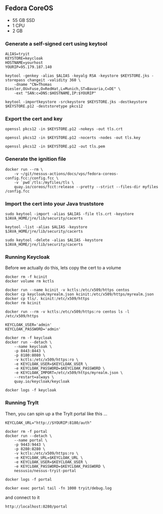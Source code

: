 ## Fedora CoreOS

* 55 GB SSD
* 1 CPU
* 2 GB 

### Generate a self-signed cert using keytool

```
ALIAS=tryit
KEYSTORE=keycloak
HOSTNAME=yourhost
YOURIP=95.179.187.140

keytool -genkey -alias $ALIAS -keyalg RSA -keystore $KEYSTORE.jks -storepass changeit -validity 360 \
    -dname "CN=Thomas Diesler,OU=Fuse,O=RedHat,L=Munich,ST=Bavaria,C=DE" \
    -ext "SAN:c=DNS:$HOSTNAME,IP:$YOURIP"

keytool -importkeystore -srckeystore $KEYSTORE.jks -destkeystore $KEYSTORE.p12 -deststoretype pkcs12
```

### Export the cert and key

```
openssl pkcs12 -in $KEYSTORE.p12 -nokeys -out tls.crt

openssl pkcs12 -in $KEYSTORE.p12 -nocerts -nodes -out tls.key

openssl pkcs12 -in $KEYSTORE.p12 -out tls.pem
```

### Generate the ignition file

```
docker run --rm \
    -v ~/git/nessus-actions/docs/vps/fedora-coreos-config.fcc:/config.fcc \
    -v `pwd`/tls:/myfiles/tls \
    quay.io/coreos/fcct:release --pretty --strict --files-dir myfiles /config.fcc
```

### Import the cert into your Java truststore

```
sudo keytool -import -alias $ALIAS -file tls.crt -keystore $JAVA_HOME/jre/lib/security/cacerts

keytool -list -alias $ALIAS -keystore $JAVA_HOME/jre/lib/security/cacerts

sudo keytool -delete -alias $ALIAS -keystore $JAVA_HOME/jre/lib/security/cacerts
```

### Running Keycloak
    
Before we actually do this, lets copy the cert to a volume

```
docker rm -f kcinit
docker volume rm kctls

docker run --name kcinit -v kctls:/etc/x509/https centos
docker cp keycloak/myrealm.json kcinit:/etc/x509/https/myrealm.json
docker cp tls/. kcinit:/etc/x509/https
docker rm kcinit

docker run --rm -v kctls:/etc/x509/https:ro centos ls -l /etc/x509/https
```

```
KEYCLOAK_USER='admin'
KEYCLOAK_PASSWORD='admin'

docker rm -f keycloak
docker run --detach \
    --name keycloak \
    -p 8443:8443 \
    -p 8180:8080 \
    -v kctls:/etc/x509/https:ro \
    -e KEYCLOAK_USER=$KEYCLOAK_USER \
    -e KEYCLOAK_PASSWORD=$KEYCLOAK_PASSWORD \
    -e KEYCLOAK_IMPORT=/etc/x509/https/myrealm.json \
    --restart=always \
    quay.io/keycloak/keycloak 

docker logs -f keycloak
```

### Running TryIt

Then, you can spin up a the TryIt portal like this ...

```
KEYCLOAK_URL="http://$YOURIP:8180/auth"

docker rm -f portal
docker run --detach \
    --name portal \
    -p 9443:9443 \
    -p 8280:8280 \
    -v kctls:/etc/x509/https:ro \
    -e KEYCLOAK_URL=$KEYCLOAK_URL \
    -e KEYCLOAK_USER=$KEYCLOAK_USER \
    -e KEYCLOAK_PASSWORD=$KEYCLOAK_PASSWORD \
    nessusio/nessus-tryit-portal

docker logs -f portal

docker exec portal tail -fn 1000 tryit/debug.log
```

and connect to it

```
http://localhost:8280/portal
```
